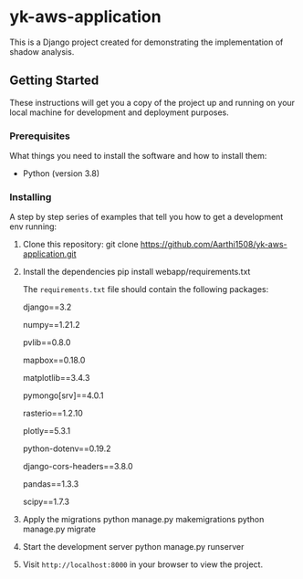 # yk-aws-application

This is a Django project created for demonstrating the implementation of shadow analysis.

## Getting Started

These instructions will get you a copy of the project up and running on your local machine for development and deployment purposes.

### Prerequisites

What things you need to install the software and how to install them:

- Python (version 3.8)

### Installing

A step by step series of examples that tell you how to get a development env running:

1. Clone this repository:
   git clone https://github.com/Aarthi1508/yk-aws-application.git

2. Install the dependencies 
   pip install webapp/requirements.txt
   
   The `requirements.txt` file should contain the following packages:
   
   django==3.2
   
   numpy==1.21.2
   
   pvlib==0.8.0
   
   mapbox==0.18.0
   
   matplotlib==3.4.3
   
   pymongo[srv]==4.0.1
   
   rasterio==1.2.10
   
   plotly==5.3.1
   
   python-dotenv==0.19.2
   
   django-cors-headers==3.8.0
   
   pandas==1.3.3
   
   scipy==1.7.3

4. Apply the migrations
   python manage.py makemigrations
   python manage.py migrate

5. Start the development server
   python manage.py runserver

6. Visit `http://localhost:8000` in your browser to view the project.





